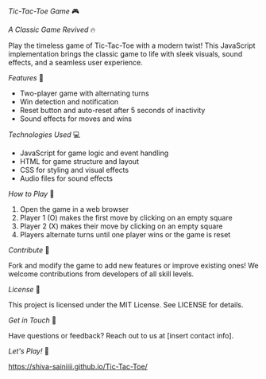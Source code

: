 
*Tic-Tac-Toe Game* 🎮

*A Classic Game Revived* 🔥

Play the timeless game of Tic-Tac-Toe with a modern twist! This JavaScript implementation brings the classic game to life with sleek visuals, sound effects, and a seamless user experience.

*Features* 🎯

- Two-player game with alternating turns
- Win detection and notification
- Reset button and auto-reset after 5 seconds of inactivity
- Sound effects for moves and wins

*Technologies Used* 💻

- JavaScript for game logic and event handling
- HTML for game structure and layout
- CSS for styling and visual effects
- Audio files for sound effects

*How to Play* 🤔

1. Open the game in a web browser
2. Player 1 (O) makes the first move by clicking on an empty square
3. Player 2 (X) makes their move by clicking on an empty square
4. Players alternate turns until one player wins or the game is reset

*Contribute* 🤝

Fork and modify the game to add new features or improve existing ones! We welcome contributions from developers of all skill levels.

*License* 📝

This project is licensed under the MIT License. See LICENSE for details.

*Get in Touch* 📲

Have questions or feedback? Reach out to us at [insert contact info].

*Let's Play!* 🎉

https://shiva-sainiiii.github.io/Tic-Tac-Toe/
